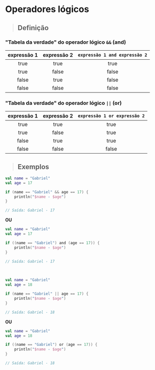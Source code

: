 # Operadores lógicos

> ## **Definição**

### **"Tabela da verdade" do operador lógico `&&` (and)**

| expressão 1 | expressão 2 | `expressão 1 and expressão 2` |
| :---------: | :---------: | :--------------------------: |
|    true     |    true     |             true             |
|    true     |    false    |            false             |
|    false    |    true     |            false             |
|    false    |    false    |            false             |

### **"Tabela da verdade" do operador lógico `||` (or)**

| expressão 1 | expressão 2 | `expressão 1 or expressão 2` |
| :---------: | :---------: | :--------------------------: |
|    true     |    true     |             true             |
|    true     |    false    |             true             |
|    false    |    true     |             true             |
|    false    |    false    |            false             |

> ## **Exemplos**

```kotlin
val name = "Gabriel"
val age = 17

if (name == "Gabriel" && age == 17) {
    println("$name - $age")
}

// Saída: Gabriel - 17
```

**OU**

```kotlin
val name = "Gabriel"
val age = 17

if ((name == "Gabriel") and (age == 17)) {
    println("$name - $age")
}

// Saída: Gabriel - 17
```

<br>

```kotlin
val name = "Gabriel"
val age = 18

if (name == "Gabriel" || age == 17) {
    println("$name - $age")
}

// Saída: Gabriel - 18
```

**OU**

```kotlin
val name = "Gabriel"
val age = 18

if ((name == "Gabriel") or (age == 17)) {
    println("$name - $age")
}

// Saída: Gabriel - 18
```

